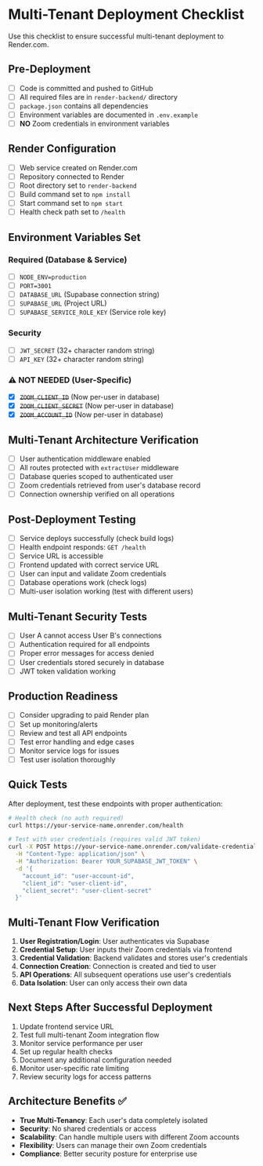 
# Multi-Tenant Deployment Checklist

Use this checklist to ensure successful multi-tenant deployment to Render.com.

## Pre-Deployment

- [ ] Code is committed and pushed to GitHub
- [ ] All required files are in `render-backend/` directory
- [ ] `package.json` contains all dependencies
- [ ] Environment variables are documented in `.env.example`
- [ ] **NO** Zoom credentials in environment variables

## Render Configuration

- [ ] Web service created on Render.com
- [ ] Repository connected to Render
- [ ] Root directory set to `render-backend`
- [ ] Build command set to `npm install`
- [ ] Start command set to `npm start`
- [ ] Health check path set to `/health`

## Environment Variables Set

### Required (Database & Service)
- [ ] `NODE_ENV=production`
- [ ] `PORT=3001`
- [ ] `DATABASE_URL` (Supabase connection string)
- [ ] `SUPABASE_URL` (Project URL)
- [ ] `SUPABASE_SERVICE_ROLE_KEY` (Service role key)

### Security
- [ ] `JWT_SECRET` (32+ character random string)
- [ ] `API_KEY` (32+ character random string)

### ⚠️ NOT NEEDED (User-Specific)
- [x] ~~`ZOOM_CLIENT_ID`~~ (Now per-user in database)
- [x] ~~`ZOOM_CLIENT_SECRET`~~ (Now per-user in database)  
- [x] ~~`ZOOM_ACCOUNT_ID`~~ (Now per-user in database)

## Multi-Tenant Architecture Verification

- [ ] User authentication middleware enabled
- [ ] All routes protected with `extractUser` middleware
- [ ] Database queries scoped to authenticated user
- [ ] Zoom credentials retrieved from user's database record
- [ ] Connection ownership verified on all operations

## Post-Deployment Testing

- [ ] Service deploys successfully (check build logs)
- [ ] Health endpoint responds: `GET /health`
- [ ] Service URL is accessible
- [ ] Frontend updated with correct service URL
- [ ] User can input and validate Zoom credentials
- [ ] Database operations work (check logs)
- [ ] Multi-user isolation working (test with different users)

## Multi-Tenant Security Tests

- [ ] User A cannot access User B's connections
- [ ] Authentication required for all endpoints
- [ ] Proper error messages for access denied
- [ ] User credentials stored securely in database
- [ ] JWT token validation working

## Production Readiness

- [ ] Consider upgrading to paid Render plan
- [ ] Set up monitoring/alerts
- [ ] Review and test all API endpoints
- [ ] Test error handling and edge cases
- [ ] Monitor service logs for issues
- [ ] Test user isolation thoroughly

## Quick Tests

After deployment, test these endpoints with proper authentication:

```bash
# Health check (no auth required)
curl https://your-service-name.onrender.com/health

# Test with user credentials (requires valid JWT token)
curl -X POST https://your-service-name.onrender.com/validate-credentials \
  -H "Content-Type: application/json" \
  -H "Authorization: Bearer YOUR_SUPABASE_JWT_TOKEN" \
  -d '{
    "account_id": "user-account-id",
    "client_id": "user-client-id", 
    "client_secret": "user-client-secret"
  }'
```

## Multi-Tenant Flow Verification

1. **User Registration/Login**: User authenticates via Supabase
2. **Credential Setup**: User inputs their Zoom credentials via frontend
3. **Credential Validation**: Backend validates and stores user's credentials
4. **Connection Creation**: Connection is created and tied to user
5. **API Operations**: All subsequent operations use user's credentials
6. **Data Isolation**: User can only access their own data

## Next Steps After Successful Deployment

1. Update frontend service URL
2. Test full multi-tenant Zoom integration flow
3. Monitor service performance per user
4. Set up regular health checks
5. Document any additional configuration needed
6. Monitor user-specific rate limiting
7. Review security logs for access patterns

## Architecture Benefits ✅

- **True Multi-Tenancy**: Each user's data completely isolated
- **Security**: No shared credentials or access
- **Scalability**: Can handle multiple users with different Zoom accounts
- **Flexibility**: Users can manage their own Zoom credentials
- **Compliance**: Better security posture for enterprise use
